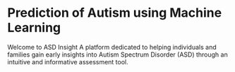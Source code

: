 # Prediction of Autism using Machine Learning
Welcome to ASD Insight A platform dedicated to helping individuals and families gain early insights into Autism Spectrum Disorder (ASD) through an intuitive and informative assessment tool.
